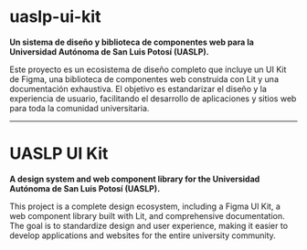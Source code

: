 # uaslp-ui-kit

**Un sistema de diseño y biblioteca de componentes web para la Universidad Autónoma de San Luis Potosí (UASLP).**

Este proyecto es un ecosistema de diseño completo que incluye un UI Kit de Figma, una biblioteca de componentes web construida con Lit y una documentación exhaustiva. El objetivo es estandarizar el diseño y la experiencia de usuario, facilitando el desarrollo de aplicaciones y sitios web para toda la comunidad universitaria.

---


# UASLP UI Kit

**A design system and web component library for the Universidad Autónoma de San Luis Potosí (UASLP).**

This project is a complete design ecosystem, including a Figma UI Kit, a web component library built with Lit, and comprehensive documentation. The goal is to standardize design and user experience, making it easier to develop applications and websites for the entire university community.